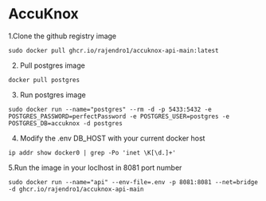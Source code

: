 # AccuKnox


1.Clone the github registry image
```
sudo docker pull ghcr.io/rajendro1/accuknox-api-main:latest
```

2. Pull postgres image
```
docker pull postgres
```

3. Run postgres image
```
sudo docker run --name="postgres" --rm -d -p 5433:5432 -e POSTGRES_PASSWORD=perfectPassword -e POSTGRES_USER=postgres -e POSTGRES_DB=accuknox -d postgres
```
4. Modify the .env DB_HOST with your current docker host
```
ip addr show docker0 | grep -Po 'inet \K[\d.]+'
```

5.Run the image in your loclhost in 8081 port number
```
sudo docker run --name="api" --env-file=.env -p 8081:8081 --net=bridge -d ghcr.io/rajendro1/accuknox-api-main
```
